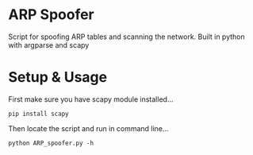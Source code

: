 # ARP Spoofer
Script for spoofing ARP tables and scanning the network.
Built in python with argparse and scapy

# Setup & Usage
First make sure you have scapy module installed...

```pip install scapy ```

Then locate the script and run in command line...

``` python ARP_spoofer.py -h ```



